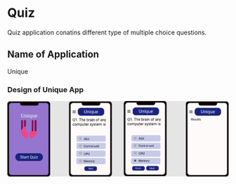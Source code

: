 # Quiz
Quiz application conatins different type of multiple choice questions.
## Name of Application
Unique
### Design of Unique App
![Screenshot](Quiz.png)
